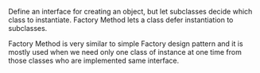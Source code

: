  <!--Factory Method-->

Define an interface for creating an object, but let subclasses decide which class to instantiate. Factory Method lets a class defer instantiation to subclasses.

Factory Method is very similar to simple Factory design pattern and it is mostly used when we need only one class
of instance at one time from those classes who are implemented same interface.